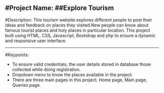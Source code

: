 #Project Name:
    ##Explore Tourism
---
#Description:
This tourism website explores different people to post their ideas and feedback on places they visited.New people can know about famous tourist places and holy places in particular location. This project built using HTML, CSS, Javascript, Bootstrap and php to ensure a dynamic and responsive user interface.
***
#Keypoints:
* To ensure valid credentials, the user details stored in database those collected while doing registration.
* Dropdown menu to know the places available in the project.
* There are three main pages in this project. Home page, Main page, Queries page.
  
